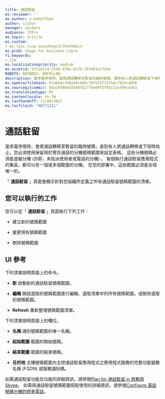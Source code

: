```yaml
---
title: 通話駐留
ms.reviewer: ''
ms.author: v-mahoffman
author: cichur
manager: serdars
audience: ITPro
ms.topic: article
ms.custom:
- ms.lync.lscp.VoiceFeaCallParkMain
ms.prod: skype-for-business-itpro
f1.keywords:
- CSH
ms.localizationpriority: medium
ms.assetid: b752617d-554d-470e-b17b-387403ac74ed
ROBOTS: NOINDEX, NOFOLLOW
description: 當來電停用時，會將通話轉移至暫留的臨時號碼，直到有人將通話轉移或下班時為止。您必須使用保留用於寄存通話的分機號碼範圍來設定表格。 這些分機號碼必須是虛擬分機 (亦即，未指派使用者或電話的分機) 。 每個執行通話駐留應用程式的集區，都可以有一個或多個範圍的分機。 在您的部署中，這些範圍必須是全域唯一的。
ms.openlocfilehash: b7abb0cf68a49c686c787531715f5dc7924ca056
ms.sourcegitcommit: 65a10f80e5dfd67b2778e09f5f92c21ef09ce36a
ms.translationtype: MT
ms.contentlocale: zh-TW
ms.lasthandoff: 11/04/2021
ms.locfileid: "60771221"
---
```

# <a name="call-park"></a>通話駐留

當來電停用時，會將通話轉移至暫留的臨時號碼，直到有人將通話轉移或下班時為止。您必須使用保留用於寄存通話的分機號碼範圍來設定表格。 這些分機號碼必須是虛擬分機 (亦即，未指派使用者或電話的分機) 。 每個執行通話駐留應用程式的集區，都可以有一個或多個範圍的分機。 在您的部署中，這些範圍必須是全域唯一的。

「 **通話駐留** 」頁面會顯示針對您組織所定義之所有通話駐留號碼範圍的清單。

## <a name="tasks-you-can-perform"></a>您可以執行的工作

您可以從「 **通話駐留** 」頁面執行下列工作：

- 建立新的號碼範圍

- 變更現有號碼範圍

- 刪除號碼範圍

## <a name="ui-reference"></a>UI 參考

下列清單說明頁面上的命令。

- **新** 啟動新的通話駐留號碼範圍。

- **編輯** 開啟選取的號碼範圍進行編輯、選取清單中的所有號碼範圍，或刪除選取的號碼範圍。

- **Refresh** 重新整理號碼範圍清單。

下列清單說明頁面上的欄位。

- **名稱** 識別號碼範圍的唯一名稱。

- **起始範圍** 範圍的開始號碼。

- **結束範圍** 範圍的結束號碼。

- **目的地** 主機號碼範圍內主控通話駐留應用程式之應用程式服務的完整功能變數名稱 (FQDN) 或服務識別碼。

如需通話駐留功能及功能的詳細資訊，請參閱[Plan for 通話駐留 in 商務用 Skype](../../../plan-your-deployment/enterprise-voice-solution/call-park.md)。 如需與通話駐留號碼範圍搭配使用的詳細資訊，請參閱[Configure 電話號碼分機的停車電話](/previous-versions/office/lync-server-2013/lync-server-2013-configure-phone-number-extensions-for-parking-calls)。